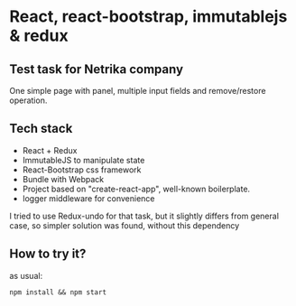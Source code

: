 # React, react-bootstrap, immutablejs & redux

## Test task for Netrika company

One simple page with panel, multiple input fields and remove/restore operation.

## Tech stack
* React + Redux
* ImmutableJS to manipulate state
* React-Bootstrap css framework
* Bundle with Webpack
* Project based on "create-react-app", well-known boilerplate. 
* logger middleware for convenience 

I tried to use Redux-undo for that task, but it slightly differs from general case, so simpler solution was found,
without this dependency

## How to try it?
as usual:

`npm install && npm start`